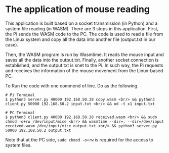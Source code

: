# The application of mouse reading

This application is built based on a socket transmission (in Python) and a system file reading (in WASM). There are 3 steps in this application. First, the Pi sends the WASM code to the PC. The code is used to read a file from the Linux system and copy all the data into  another file (output.txt in our case).

Then, the WASM program is run by Wasmtime. It reads the mouse input and saves all the data into the output.txt. Finally, another socket connection is established, and the output.txt is snet to the Pi. In such way, the Pi requests and receives the information of the mouse movement from the Linux-based PC.

To Run the code with one commend of line. Do as the following.

```
# Pi Terminal
$ python3 server.py 40000 192.168.50.38 copy.wasm <br/> && python3 client.py 50000 192.168.50.2 input.txt <br/> && od -t x1 input.txt

# PC Terminal
$ python3 client.py 40000 192.168.50.38 received.wasm <br/> && sudo chmod -o+rw /dev/input/mice <br/> && wasmtime --dir=. --dir=/dev/input received.wasm /dev/input/mice output.txt <br/> && python3 server.py 50000 192.168.50.2 output.txt
```

Note that at the PC side, `sudo chmod -o+rw` is required for the access to system files.
